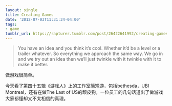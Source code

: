```yaml
---
layout: single
title: Creating Games
date: '2012-07-03T11:31:34-04:00'
tags:
- game
tumblr_url: https://rapturer.tumblr.com/post/26422641992/creating-games
---
```

> You have an idea and you think it’s cool. Whether it’d be a level or a trailer whatever. So everything we approach the same way. We go in and we try out an idea then we’ll just twinkle with it twinkle with it to make it better.

做游戏很简单。

今天看了第四十五辑《游戏人》上的工作室简短游，包括bethesda，UBI Montreal，还有在做The Last of US的顽皮狗，一位员工的几句话道出了做游戏大家都懂却又不太相信的真理。


